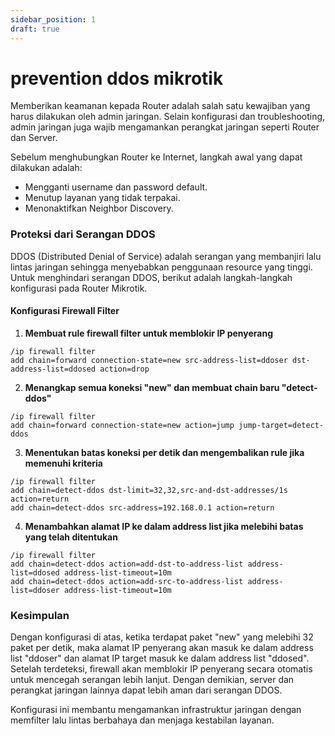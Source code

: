 ```yaml
---
sidebar_position: 1
draft: true
---
```


# prevention ddos mikrotik

Memberikan keamanan kepada Router adalah salah satu kewajiban yang harus dilakukan oleh admin jaringan. Selain konfigurasi dan troubleshooting, admin jaringan juga wajib mengamankan perangkat jaringan seperti Router dan Server.

Sebelum menghubungkan Router ke Internet, langkah awal yang dapat dilakukan adalah:
- Mengganti username dan password default.
- Menutup layanan yang tidak terpakai.
- Menonaktifkan Neighbor Discovery.

### Proteksi dari Serangan DDOS
DDOS (Distributed Denial of Service) adalah serangan yang membanjiri lalu lintas jaringan sehingga menyebabkan penggunaan resource yang tinggi. Untuk menghindari serangan DDOS, berikut adalah langkah-langkah konfigurasi pada Router Mikrotik.

#### **Konfigurasi Firewall Filter**

1. **Membuat rule firewall filter untuk memblokir IP penyerang**
```shell
/ip firewall filter
add chain=forward connection-state=new src-address-list=ddoser dst-address-list=ddosed action=drop
```

2. **Menangkap semua koneksi "new" dan membuat chain baru "detect-ddos"**
```shell
/ip firewall filter
add chain=forward connection-state=new action=jump jump-target=detect-ddos
```

3. **Menentukan batas koneksi per detik dan mengembalikan rule jika memenuhi kriteria**
```shell
/ip firewall filter
add chain=detect-ddos dst-limit=32,32,src-and-dst-addresses/1s action=return
add chain=detect-ddos src-address=192.168.0.1 action=return
```

4. **Menambahkan alamat IP ke dalam address list jika melebihi batas yang telah ditentukan**
```shell
/ip firewall filter
add chain=detect-ddos action=add-dst-to-address-list address-list=ddosed address-list-timeout=10m
add chain=detect-ddos action=add-src-to-address-list address-list=ddoser address-list-timeout=10m
```

### **Kesimpulan**
Dengan konfigurasi di atas, ketika terdapat paket "new" yang melebihi 32 paket per detik, maka alamat IP penyerang akan masuk ke dalam address list "ddoser" dan alamat IP target masuk ke dalam address list "ddosed". Setelah terdeteksi, firewall akan memblokir IP penyerang secara otomatis untuk mencegah serangan lebih lanjut. Dengan demikian, server dan perangkat jaringan lainnya dapat lebih aman dari serangan DDOS.

Konfigurasi ini membantu mengamankan infrastruktur jaringan dengan memfilter lalu lintas berbahaya dan menjaga kestabilan layanan.